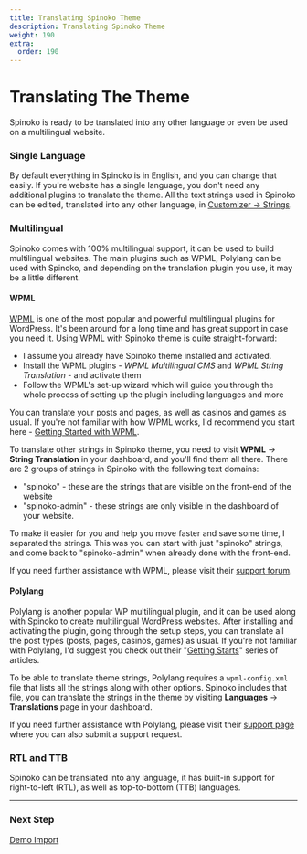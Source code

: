 ```yaml
---
title: Translating Spinoko Theme
description: Translating Spinoko Theme
weight: 190
extra:
  order: 190
---
```


# Translating The Theme

Spinoko is ready to be translated into any other language or even be used on a multilingual website.

### Single Language

By default everything in Spinoko is in English, and you can change that easily.
If you're website has a single language, you don't need any additional plugins to translate the theme.
All the text strings used in Spinoko can be edited, translated into any other language, in [Customizer &#8594; Strings](/docs/spinoko/customizations#strings).

### Multilingual

Spinoko comes with 100% multilingual support, it can be used to build multilingual websites. The main plugins such as WPML, Polylang can be used with Spinoko, and depending on the translation plugin you use, it may be a little different.

#### WPML

[WPML](https://wpml.org) is one of the most popular and powerful multilingual plugins for WordPress. It's been around for a long time and has great support in case you need it.
Using WPML with Spinoko theme is quite straight-forward:

- I assume you already have Spinoko theme installed and activated.
- Install the WPML plugins - _WPML Multilingual CMS_ and _WPML String Translation_ - and activate them
- Follow the WPML's set-up wizard which will guide you through the whole process of setting up the plugin including languages and more

You can translate your posts and pages, as well as casinos and games as usual. If you're not familiar with how WPML works, I'd recommend you start here - [Getting Started with WPML](https://wpml.org/documentation/getting-started-guide).

To translate other strings in Spinoko theme, you need to visit **WPML** &#8594; **String Translation** in your dashboard, and you'll find them all there. There are 2 groups of strings in Spinoko with the following text domains:

- "spinoko" - these are the strings that are visible on the front-end of the website
- "spinoko-admin" - these strings are only visible in the dashboard of your website.

To make it easier for you and help you move faster and save some time, I separated the strings. This was you can start with just "spinoko" strings, and come back to "spinoko-admin" when already done with the front-end.

If you need further assistance with WPML, please visit their [support forum](https://wpml.org/forums/forum/english-support).

#### Polylang

Polylang is another popular WP multilingual plugin, and it can be used along with Spinoko to create multilingual WordPress websites. After installing and activating the plugin, going through the setup steps, you can translate all the post types (posts, pages, casinos, games) as usual. If you're not familiar with Polylang, I'd suggest you check out their "[Getting Starts](https://polylang.pro/doc-category/getting-started/)" series of articles.

To be able to translate theme strings, Polylang requires a `wpml-config.xml` file that lists all the strings along with other options. Spinoko includes that file, you can translate the strings in the theme by visiting **Languages** &#8594; **Translations** page in your dashboard.

If you need further assistance with Polylang, please visit their [support page](https://polylang.pro/doc/) where you can also submit a support request.

### RTL and TTB

Spinoko can be translated into any language, it has built-in support for right-to-left (RTL), as well as top-to-bottom (TTB) languages.

---

### Next Step

[Demo Import](/docs/spinoko/demo-import/)
